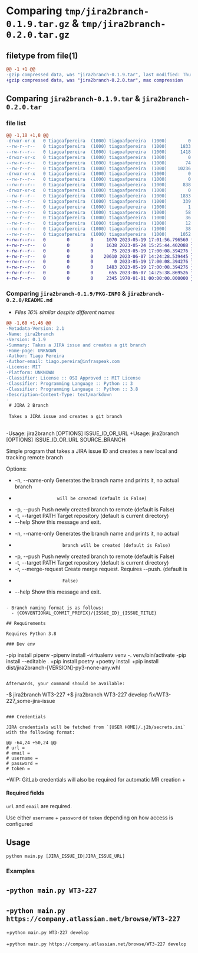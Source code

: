 # Comparing `tmp/jira2branch-0.1.9.tar.gz` & `tmp/jira2branch-0.2.0.tar.gz`

## filetype from file(1)

```diff
@@ -1 +1 @@
-gzip compressed data, was "jira2branch-0.1.9.tar", last modified: Thu Sep 23 13:35:39 2021, max compression
+gzip compressed data, was "jira2branch-0.2.0.tar", max compression
```

## Comparing `jira2branch-0.1.9.tar` & `jira2branch-0.2.0.tar`

### file list

```diff
@@ -1,18 +1,8 @@
-drwxr-xr-x   0 tiagoafpereira  (1000) tiagoafpereira  (1000)        0 2021-09-23 13:35:39.155202 jira2branch-0.1.9/
--rw-r--r--   0 tiagoafpereira  (1000) tiagoafpereira  (1000)     1833 2021-09-23 13:35:39.155202 jira2branch-0.1.9/PKG-INFO
--rw-r--r--   0 tiagoafpereira  (1000) tiagoafpereira  (1000)     1418 2021-09-23 11:13:26.000000 jira2branch-0.1.9/README.md
-drwxr-xr-x   0 tiagoafpereira  (1000) tiagoafpereira  (1000)        0 2021-09-23 13:35:39.155202 jira2branch-0.1.9/jira2branch/
--rw-r--r--   0 tiagoafpereira  (1000) tiagoafpereira  (1000)       74 2021-09-23 13:10:10.000000 jira2branch-0.1.9/jira2branch/__init__.py
--rw-r--r--   0 tiagoafpereira  (1000) tiagoafpereira  (1000)    10236 2021-09-23 13:35:22.000000 jira2branch-0.1.9/jira2branch/__main__.py
-drwxr-xr-x   0 tiagoafpereira  (1000) tiagoafpereira  (1000)        0 2021-09-23 13:35:39.155202 jira2branch-0.1.9/jira2branch/tests/
--rw-r--r--   0 tiagoafpereira  (1000) tiagoafpereira  (1000)        0 2021-09-09 15:20:22.000000 jira2branch-0.1.9/jira2branch/tests/__init__.py
--rw-r--r--   0 tiagoafpereira  (1000) tiagoafpereira  (1000)      838 2021-09-09 15:18:35.000000 jira2branch-0.1.9/jira2branch/tests/test_main.py
-drwxr-xr-x   0 tiagoafpereira  (1000) tiagoafpereira  (1000)        0 2021-09-23 13:35:39.155202 jira2branch-0.1.9/jira2branch.egg-info/
--rw-r--r--   0 tiagoafpereira  (1000) tiagoafpereira  (1000)     1833 2021-09-23 13:35:39.000000 jira2branch-0.1.9/jira2branch.egg-info/PKG-INFO
--rw-r--r--   0 tiagoafpereira  (1000) tiagoafpereira  (1000)      339 2021-09-23 13:35:39.000000 jira2branch-0.1.9/jira2branch.egg-info/SOURCES.txt
--rw-r--r--   0 tiagoafpereira  (1000) tiagoafpereira  (1000)        1 2021-09-23 13:35:39.000000 jira2branch-0.1.9/jira2branch.egg-info/dependency_links.txt
--rw-r--r--   0 tiagoafpereira  (1000) tiagoafpereira  (1000)       58 2021-09-23 13:35:39.000000 jira2branch-0.1.9/jira2branch.egg-info/entry_points.txt
--rw-r--r--   0 tiagoafpereira  (1000) tiagoafpereira  (1000)       36 2021-09-23 13:35:39.000000 jira2branch-0.1.9/jira2branch.egg-info/requires.txt
--rw-r--r--   0 tiagoafpereira  (1000) tiagoafpereira  (1000)       12 2021-09-23 13:35:39.000000 jira2branch-0.1.9/jira2branch.egg-info/top_level.txt
--rw-r--r--   0 tiagoafpereira  (1000) tiagoafpereira  (1000)       38 2021-09-23 13:35:39.155202 jira2branch-0.1.9/setup.cfg
--rw-r--r--   0 tiagoafpereira  (1000) tiagoafpereira  (1000)     1052 2021-09-23 13:10:10.000000 jira2branch-0.1.9/setup.py
+-rw-r--r--   0        0        0     1070 2023-05-19 17:01:56.796560 jira2branch-0.2.0/LICENSE
+-rw-r--r--   0        0        0     1638 2023-05-24 15:25:44.402088 jira2branch-0.2.0/README.md
+-rw-r--r--   0        0        0       75 2023-05-19 17:00:08.394276 jira2branch-0.2.0/jira2branch/__init__.py
+-rw-r--r--   0        0        0    20610 2023-06-07 14:24:28.539445 jira2branch-0.2.0/jira2branch/__main__.py
+-rw-r--r--   0        0        0        0 2023-05-19 17:00:08.394276 jira2branch-0.2.0/jira2branch/tests/__init__.py
+-rw-r--r--   0        0        0     1483 2023-05-19 17:00:08.394276 jira2branch-0.2.0/jira2branch/tests/test_main.py
+-rw-r--r--   0        0        0      655 2023-06-07 14:25:38.869526 jira2branch-0.2.0/pyproject.toml
+-rw-r--r--   0        0        0     2345 1970-01-01 00:00:00.000000 jira2branch-0.2.0/PKG-INFO
```

### Comparing `jira2branch-0.1.9/PKG-INFO` & `jira2branch-0.2.0/README.md`

 * *Files 16% similar despite different names*

```diff
@@ -1,60 +1,46 @@
-Metadata-Version: 2.1
-Name: jira2branch
-Version: 0.1.9
-Summary: Takes a JIRA issue and creates a git branch
-Home-page: UNKNOWN
-Author: Tiago Pereira
-Author-email: tiago.pereira@infraspeak.com
-License: MIT
-Platform: UNKNOWN
-Classifier: License :: OSI Approved :: MIT License
-Classifier: Programming Language :: Python :: 3
-Classifier: Programming Language :: Python :: 3.8
-Description-Content-Type: text/markdown
-
 # JIRA 2 Branch
 
 Takes a JIRA issue and creates a git branch
 
 ```
-Usage: jira2branch [OPTIONS] ISSUE_ID_OR_URL
+Usage: jira2branch [OPTIONS] ISSUE_ID_OR_URL SOURCE_BRANCH
 
   Simple program that takes a JIRA issue ID and creates a new local and
   tracking remote branch
 
 Options:
-  -n, --name-only    Generates the branch name and prints it, no actual branch
-                     will be created (default is False)
-  -p, --push         Push newly created branch to remote (default is False)
-  -t, --target PATH  Target repository (default is current directory)
-  --help             Show this message and exit.
+  -n, --name-only      Generates the branch name and prints it, no actual
+                       branch will be created (default is False)
+  -p, --push           Push newly created branch to remote (default is False)
+  -t, --target PATH    Target repository (default is current directory)
+  -r, --merge-request  Create merge request. Requires --push. (default is
+                       False)
+  --help               Show this message and exit.
 ```
 
 - Branch naming format is as follows:
   - {CONVENTIONAL_COMMIT_PREFIX}/{ISSUE_ID}_{ISSUE_TITLE}
 
 ## Requirements
 
 Requires Python 3.8
 
 ### Dev env
 
 ```
-pip install pipenv
-pipenv install
-virtualenv venv
-. venv/bin/activate
-pip install --editable .
+pip install poetry
+poetry install
+pip install dist/jira2branch-[VERSION]-py3-none-any.whl
 ```
 
 Afterwards, your command should be available:
 
 ```
-$ jira2branch WT3-227
+$ jira2branch WT3-227 develop
 fix/WT3-227_some-jira-issue
 ```
 
 ### Credentials
 
 JIRA credentials will be fetched from `[USER HOME]/.j2b/secrets.ini` with the following format:
 
@@ -64,24 +50,24 @@
 # url = 
 # email = 
 # username = 
 # password = 
 # token = 
 ```
 
+WIP: GitLab credentials will also be required for automatic MR creation
+
 #### Required fields
 
 `url` and `email` are required.
 
 Use either `username` + `password` or `token` depending on how access is configured
 
 ## Usage
 
 `python main.py [JIRA_ISSUE_ID|JIRA_ISSUE_URL]`
 
 ### Examples
 
-`python main.py WT3-227`
-
-`python main.py https://company.atlassian.net/browse/WT3-227`
-
+`python main.py WT3-227 develop`
 
+`python main.py https://company.atlassian.net/browse/WT3-227 develop`
```

